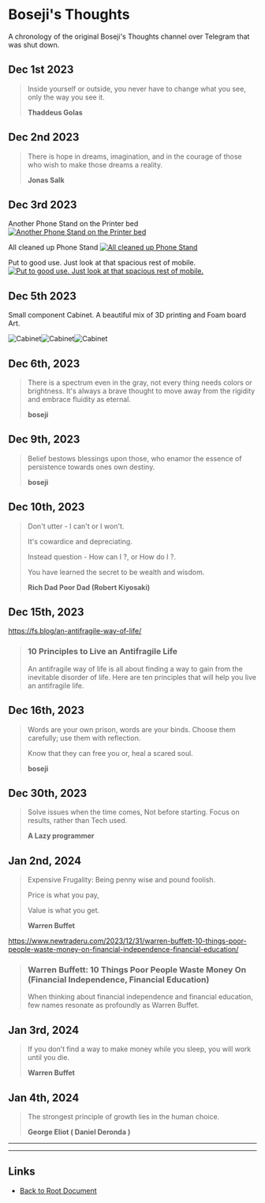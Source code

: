 # Boseji's Thoughts

A chronology of the original Boseji's Thoughts channel over Telegram that was shut down.

## Dec 1st 2023

> Inside yourself or outside, you never have to change what you see, only the way you see it.
>
> **Thaddeus Golas**
>

## Dec 2nd 2023

> There is hope in dreams, imagination, and in the courage of those who wish to make those dreams a reality.
>
> **Jonas Salk**
>

## Dec 3rd 2023

Another Phone Stand on the Printer bed
[![Another Phone Stand on the Printer bed](./Thoughts/2023-12-03-p1.jpg "Another Phone Stand on the Printer bed")](./Thoughts/2023-12-03-p1.jpg)

All cleaned up Phone Stand
[![All cleaned up Phone Stand](./Thoughts/2023-12-03-p2.jpg "All cleaned up Phone Stand")](./Thoughts/2023-12-03-p2.jpg)

Put to good use. Just look at that spacious rest of mobile.
[![Put to good use. Just look at that spacious rest of mobile.](./Thoughts/2023-12-03-p3.jpg "Put to good use. Just look at that spacious rest of mobile.")](./Thoughts/2023-12-03-p3.jpg)

## Dec 5th 2023

Small component Cabinet. A beautiful mix of 3D printing and Foam board Art.

![Cabinet](./Thoughts/2023-12-05-p1.jpg "Cabinet")![Cabinet](./Thoughts/2023-12-05-p2.jpg "Cabinet")![Cabinet](./Thoughts/2023-12-05-p3.jpg "Cabinet")

## Dec 6th, 2023

> There is a spectrum even in the gray, not every thing needs colors or brightness. It's always a brave thought to move away from the rigidity and embrace fluidity as eternal.
>
> **boseji**

## Dec 9th, 2023

> Belief bestows blessings upon those, who enamor the essence of persistence towards ones own destiny. 
>
> **boseji**

## Dec 10th, 2023

> Don't utter - I can't or I won't.
>
> It's cowardice and depreciating.
>
> Instead question - How can I ?, or How do I ?.
> 
> You have learned the secret to be wealth and wisdom.
>
> **Rich Dad Poor Dad (Robert Kiyosaki)**

## Dec 15th, 2023

<https://fs.blog/an-antifragile-way-of-life/>

> ### 10 Principles to Live an Antifragile Life
> An antifragile way of life is all about finding a way to gain from the inevitable disorder of life. Here are ten principles that will help you live an antifragile life.
>

## Dec 16th, 2023

> Words are your own prison, words are your binds.
Choose them carefully; use them with reflection.
>
> Know that they can free you or, heal a scared soul.
>
> **boseji**
>

## Dec 30th, 2023

> Solve issues when the time comes,
Not before starting.
Focus on results, rather than Tech used.
>
> **A Lazy programmer**

## Jan 2nd, 2024

> Expensive Frugality: Being penny wise and pound foolish.
>
> Price is what you pay,
>
> Value is what you get.
>
> **Warren Buffet**

<https://www.newtraderu.com/2023/12/31/warren-buffett-10-things-poor-people-waste-money-on-financial-independence-financial-education/>

> ### Warren Buffett: 10 Things Poor People Waste Money On (Financial Independence, Financial Education)
>  When thinking about financial independence and financial education, few names resonate as profoundly as Warren Buffet.
>

## Jan 3rd, 2024

> If you don’t find a way to make money while you sleep, you will work until you die.
>
> **Warren Buffet**

## Jan 4th, 2024

> The strongest principle of growth lies in the human choice.
>
> **George Eliot ( Daniel Deronda )**

---

----
<!-- Footer Begins Here -->
## Links

- [Back to Root Document](../README.md)
